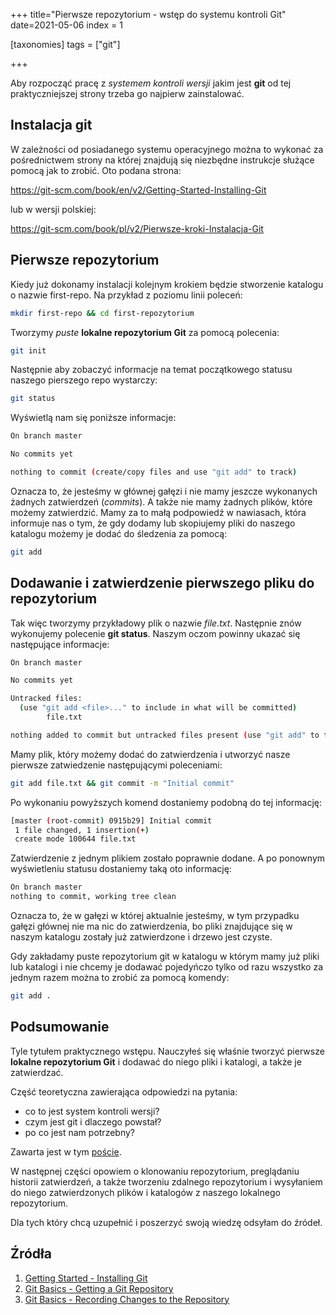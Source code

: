 +++
title="Pierwsze repozytorium  - wstęp do systemu kontroli Git"
date=2021-05-06
index = 1

[taxonomies]
tags = ["git"]

+++

Aby rozpocząć pracę z *systemem kontroli wersji* jakim jest **git** od tej praktyczniejszej strony trzeba go najpierw zainstalować. 

## Instalacja git

W zależności od posiadanego systemu operacyjnego można to wykonać za pośrednictwem strony na której znajdują się niezbędne instrukcje służące pomocą jak to zrobić. Oto podana strona:

https://git-scm.com/book/en/v2/Getting-Started-Installing-Git

lub w wersji polskiej:

https://git-scm.com/book/pl/v2/Pierwsze-kroki-Instalacja-Git

## Pierwsze repozytorium

Kiedy już dokonamy instalacji kolejnym krokiem będzie stworzenie katalogu o nazwie first-repo. Na przykład z poziomu linii poleceń:
```bash
mkdir first-repo && cd first-repozytorium
```

Tworzymy *puste* **lokalne repozytorium Git** za pomocą polecenia:
```bash
git init
```

Następnie aby zobaczyć informacje na temat początkowego statusu naszego pierszego repo wystarczy:
```bash
git status
```

Wyświetlą nam się poniższe informacje:
```bash
On branch master

No commits yet

nothing to commit (create/copy files and use "git add" to track)
```

Oznacza to, że jesteśmy w głównej gałęzi i nie mamy jeszcze wykonanych żadnych zatwierdzeń (*commits*). A także nie mamy żadnych plików, które możemy zatwierdzić. Mamy za to małą podpowiedź w nawiasach, która informuje nas o tym, że gdy dodamy lub skopiujemy pliki do naszego katalogu możemy je dodać do śledzenia za pomocą:
```bash
git add 
```

## Dodawanie i zatwierdzenie pierwszego pliku do repozytorium

Tak więc tworzymy przykładowy plik o nazwie *file.txt*. Następnie znów wykonujemy polecenie **git status**. Naszym oczom powinny ukazać się następujące informacje:
```bash
On branch master

No commits yet

Untracked files:
  (use "git add <file>..." to include in what will be committed)
        file.txt

nothing added to commit but untracked files present (use "git add" to track)
```

Mamy plik, który możemy dodać do zatwierdzenia i utworzyć nasze pierwsze zatwiedzenie następującymi poleceniami:
```bash
git add file.txt && git commit -m "Initial commit"
```

Po wykonaniu powyższych komend dostaniemy podobną do tej informację:
```bash
[master (root-commit) 0915b29] Initial commit
 1 file changed, 1 insertion(+)
 create mode 100644 file.txt
```

Zatwierdzenie z jednym plikiem zostało poprawnie dodane. A po ponownym wyświetleniu statusu dostaniemy taką oto informację:
```bash
On branch master
nothing to commit, working tree clean
```

Oznacza to, że w gałęzi w której aktualnie jesteśmy, w tym przypadku gałęzi głównej nie ma nic do zatwierdzenia, bo pliki znajdujące się w naszym katalogu zostały już zatwierdzone i drzewo jest czyste.

Gdy zakładamy puste repozytorium git w katalogu w którym mamy już pliki lub katalogi i nie chcemy je dodawać pojedyńczo tylko od razu wszystko za jednym razem można to zrobić za pomocą komendy:
```bash
git add .
```

## Podsumowanie
Tyle tytułem praktycznego wstępu. Nauczyłeś się właśnie tworzyć pierwsze **lokalne repozytorium Git** i dodawać do niego pliki i katalogi, a także je zatwierdzać.  

Część teoretyczna zawierająca odpowiedzi na pytania:
- co to jest system kontroli wersji?
- czym jest git i dlaczego powstał?
- po co jest nam potrzebny?

Zawarta jest w tym [poście]().

W następnej części opowiem o klonowaniu repozytorium, preglądaniu historii zatwierdzeń, a także tworzeniu zdalnego repozytorium i wysyłaniem do niego zatwierdzonych plików i katalogów z naszego lokalnego repozytorium. 

Dla tych który chcą uzupełnić i poszerzyć swoją wiedzę odsyłam do źródeł.

## Źródła

1. [Getting Started - Installing Git](http://git-scm.com/book/en/v2/Getting-Started-Installing-Git)
2. [Git Basics - Getting a Git Repository](http://git-scm.com/book/en/v2/Git-Basics-Getting-a-Git-Repository)
3. [Git Basics - Recording Changes to the Repository](http://git-scm.com/book/en/v2/Git-Basics-Recording-Changes-to-the-Repository)